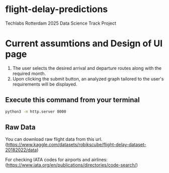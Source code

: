 # flight-delay-predictions
Techlabs Rotterdam 2025 Data Science Track Project
# Current assumtions and Design of UI page
1. The user selects the desired arrival and departure routes along with the required month.
2. Upon clicking the submit button, an analyzed graph tailored to the user's requirements will be displayed.

## Execute this command from your terminal
```bash
python3 -m http.server 8000
```
## Raw Data
You can download raw flight data from this url. (https://www.kaggle.com/datasets/robikscube/flight-delay-dataset-20182022/data)

For checking IATA codes for airports and airlines: (https://www.iata.org/en/publications/directories/code-search/)

